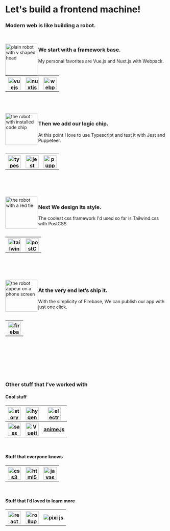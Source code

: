 <h1 align="left">Let's build a frontend machine!</h1>
<h3>Modern web is like building a robot.</h3>
<br />
<p>
 <img align="left" src="https://res.cloudinary.com/amadeusz/image/upload/v1610632844/github%20profile/framework_uzo8xi.svg" alt="plain robot with v shaped head" width="100" />
 <h3 align="left">We start with a framework base.</h3>
 My personal favorites are Vue.js and Nuxt.js with Webpack.
 <br />
 <br />
 <table>
  <tr>
   <th>
    <a href="https://vuejs.org/">
     <img src="https://res.cloudinary.com/amadeusz/image/upload/f_auto,t_g_icon/v1610637824/github%20profile/icons/vue_ruwkaz.png" alt="vuejs" height="40" align="center" />
    </a>
   </th>
   <th>
    <a href="https://nuxtjs.org/">
     <img src="https://res.cloudinary.com/amadeusz/image/upload/f_auto,t_g_icon/v1610638030/github%20profile/icons/nuxt_dw1jcb.png" alt="nuxtjs" height="40" align="center" />
    </a>
   </th>
   <th>
    <a href="https://webpack.js.org/">
     <img src="https://res.cloudinary.com/amadeusz/image/upload/f_auto,t_g_icon/v1610637991/github%20profile/icons/webpack_n5vvzd.png" alt="webpack" height="40" align="center" />
    </a>
   </th>
  </tr>
 </table>
 <br />
 <br />
 <br />
 <img align="left" src="https://res.cloudinary.com/amadeusz/image/upload/v1610632844/github%20profile/code_imh7js.svg" alt="the robot with installed code chip" width="100" />
 <h3 align="left">Then we add our logic chip.</h3>
 At this point I love to use Typescript and test it with Jest and Puppeteer.
 <br />
 <br />
 <table>
  <tr>
   <th>
    <a href="https://www.typescriptlang.org/">
     <img src="https://res.cloudinary.com/amadeusz/image/upload/f_auto,t_g_icon/v1610637922/github%20profile/icons/typescript_ri2hee.png" alt="typescript" height="40" align="center" />
    </a>
   </th>
   <th>
    <a href="https://jestjs.io/">
     <img src="https://res.cloudinary.com/amadeusz/image/upload/f_auto,t_g_icon/v1610638238/github%20profile/icons/jest.svg" alt="jest" height="40" align="center" />
    </a>
   </th>
   <th>
    <a href="https://pptr.dev/">
     <img src="https://res.cloudinary.com/amadeusz/image/upload/f_auto,t_g_icon/v1610638231/github%20profile/icons/puppeteer.png" alt="puppeter" height="40" align="center" />
    </a>
   </th>
  </tr>

 </table>
 <br />
 <br />
 <br />
 <br />
 <img align="left" src="https://res.cloudinary.com/amadeusz/image/upload/v1610632844/github%20profile/style_hh55wj.svg" alt="the robot with a red tie" width="100" />
 <h3 align="left">Next We design its style.</h3>
 The coolest css framework I'd used so far is Tailwind.css with PostCSS
 <br />
 <br />
 <table>
  <tr>
   <th>
    <a href="https://tailwindcss.com/">
     <img src="https://res.cloudinary.com/amadeusz/image/upload/f_auto,t_g_icon/v1610638412/github%20profile/icons/tailwindcss-icon_sadfo6.svg" alt="tailwind" height="40" align="center" /></a>
   </th>
   <th>
    <a href="https://postcss.org/">
     <img src="https://res.cloudinary.com/amadeusz/image/upload/f_auto,t_g_icon/v1610638432/github%20profile/icons/postcss-icon_b0mhna.svg" alt="postCSS" height="40" align="center" />
    </a>
   </th>
  </tr>
 </table>
 <br />
 <br />
 <br />
 <br />
 <img align="left" src="https://res.cloudinary.com/amadeusz/image/upload/c_scale,f_auto,w_100/v1610629867/github%20profile/publish_jepeff.gif" alt="the robot appear on a phone screen" width="100" />
 <h3 align="left">At the very end let’s ship it.</h3>
 With the simplicity of Firebase, We can publish our app with just one click.
 <br />
 <br />
 <table>
  <tr>
   <th>
    <a href="https://firebase.google.com/">
     <img src="https://res.cloudinary.com/amadeusz/image/upload/f_auto,t_g_icon/v1610638459/github%20profile/icons/firebase-icon_a9swhh.svg" alt="firebase" height="40" align="center" />
    </a>
   </th>
  </tr>
 </table>
 <br />
 <br />
 <br />
 <br />
 <br />
 <br />
 <h3>Other stuff that I’ve worked with</h3>
 <h4>Cool stuff</h4>
 <table>
  <tr>
   <th>
    <a href="https://storybook.js.org/">
     <img src="https://res.cloudinary.com/amadeusz/image/upload/f_auto,t_g_icon/v1610638486/github%20profile/icons/storybook_cziyvc.png" alt="storybook" height="40" align="center" />
    </a>
   </th>
    <th>
    <a href="http://www.hygen.io/">
     <img src="https://res.cloudinary.com/amadeusz/image/upload/f_auto,t_g_icon/v1610638513/github%20profile/icons/hygen.png" alt="hygen" height="40" align="center" />
    </a>
   </th>
   <th>
    <a href="https://www.electronjs.org/">
     <img src="https://res.cloudinary.com/amadeusz/image/upload/f_auto,t_g_icon/v1610640969/github%20profile/icons/electronjs-icon_ykzml9.svg" alt="electron" height="40" align="center" />
    </a>
   </th>
   </tr>
   <tr>
   <th>
    <a href="https://sass-lang.com/">
     <img src="https://res.cloudinary.com/amadeusz/image/upload/f_auto,t_g_icon/v1610641710/github%20profile/icons/sass_plf88b.png" alt="sass" height="40" align="center" />
    </a>
   </th>
   <th>
    <a href="https://vuetifyjs.com/">
     <img src="https://res.cloudinary.com/amadeusz/image/upload/f_auto,t_g_icon/v1610640875/github%20profile/icons/vuetify_hryj8j.svg" alt="Vuetify" height="40" align="center" />
    </a>
   </th>
    <th>
    <a href="https://animejs.com/">
    anime.js
    </a>
   </th>
  </tr>
 </table>
 <br />
 <h4>Stuff that everyone knows</h4>
 <table>
  <tr>
   <th>
    <a href="https://github.com/topics/css">
     <img src="https://res.cloudinary.com/amadeusz/image/upload/f_auto,t_g_icon/v1610637953/github%20profile/icons/css_xxo3rm.png" alt="css3" height="40" align="center" />
    </a>
   </th>
   <th>
    <a href="https://github.com/topics/html">
     <img src="https://res.cloudinary.com/amadeusz/image/upload/f_auto,t_g_icon/v1610637876/github%20profile/icons/html_wwcvie.png" alt="html5" height="40" align="center" />
    </a>
   </th>
   <th>
    <a href="https://github.com/topics/javascript">
     <img src="https://res.cloudinary.com/amadeusz/image/upload/f_auto,t_g_icon/v1610637895/github%20profile/icons/javascript_cxzlbu.png" alt="javascript" height="40" align="center" />
    </a>
   </th>
  </tr>
 </table>
 <br />
 <h4>Stuff that I’d loved to learn more</h4>
 <table>
  <tr>
   <th>
    <a href="https://reactjs.org/">
     <img src="https://res.cloudinary.com/amadeusz/image/upload/f_auto,t_g_icon/v1610640897/github%20profile/icons/reactjs-icon_cyabgt.svg" alt="react" height="40" align="center" />
    </a>
   </th>
    <th>
    <a href="http://rollupjs.org/">
     <img src="https://res.cloudinary.com/amadeusz/image/upload/f_auto,t_g_icon/v1610640920/github%20profile/icons/rollup_h1nywy.jpg" alt="rollup" height="40" align="center" />
    </a>
   </th>
    <th>
    <a href="https://www.pixijs.com/">
    <img src="https://res.cloudinary.com/amadeusz/image/upload/f_auto,t_g_icon/v1610640944/github%20profile/icons/pixijs-v5-logo-1_bzxgev.png" alt="pixi js" align="center" />
    </a>
   </th>
  </tr>
 </table>
 <br />
</p>
